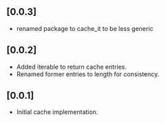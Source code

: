 ## [0.0.3]

* renamed package to cache_it to be less generic

## [0.0.2]

* Added iterable to return cache entries.
* Renamed former entries to length for consistency. 

## [0.0.1]

* Initial cache implementation.
